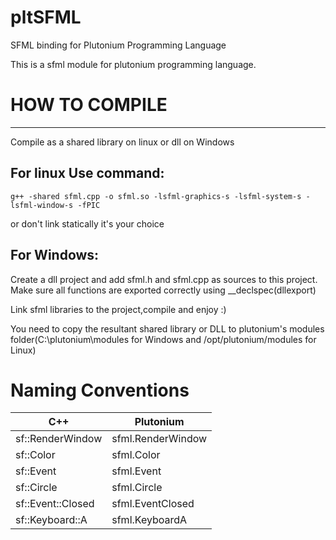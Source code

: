 # pltSFML
SFML binding for Plutonium Programming Language

This is a sfml module for plutonium programming language.


# HOW TO COMPILE
-----------------
 Compile as a shared library on linux or dll on Windows
 
 ## For linux Use command: 
 
   ```g++ -shared sfml.cpp -o sfml.so -lsfml-graphics-s -lsfml-system-s -lsfml-window-s -fPIC```
   
   or don't link statically it's your choice
 ## For Windows:
   Create a dll project and add sfml.h and sfml.cpp as sources to this project. Make sure all functions are exported
   correctly using __declspec(dllexport)
   
   Link sfml libraries to the project,compile and enjoy :)
   
   
 You need to copy the resultant shared library or DLL to plutonium's modules folder(C:\plutonium\modules for Windows
  and /opt/plutonium/modules for Linux)
 
 # Naming Conventions
 | C++   | Plutonium |
 | ----- | --------- |
 |sf::RenderWindow|sfml.RenderWindow|
 |sf::Color|sfml.Color|
 |sf::Event|sfml.Event|
 |sf::Circle|sfml.Circle|
 |sf::Event::Closed| sfml.EventClosed|
 |sf::Keyboard::A|sfml.KeyboardA|
 
